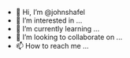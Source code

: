 - 👋 Hi, I’m @johnshafel
- 👀 I’m interested in ...
- 🌱 I’m currently learning ...
- 💞️ I’m looking to collaborate on ...
- 📫 How to reach me ...

<!---
johnshafel/johnshafel is a ✨ special ✨ repository because its `README.md` (this file) appears on your GitHub profile.
You can click the Preview link to take a look at your changes.
--->
